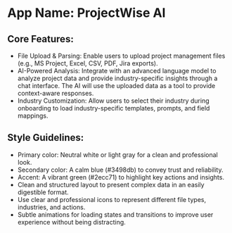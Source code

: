# **App Name**: ProjectWise AI

## Core Features:

- File Upload & Parsing: Enable users to upload project management files (e.g., MS Project, Excel, CSV, PDF, Jira exports).
- AI-Powered Analysis: Integrate with an advanced language model to analyze project data and provide industry-specific insights through a chat interface. The AI will use the uploaded data as a tool to provide context-aware responses.
- Industry Customization: Allow users to select their industry during onboarding to load industry-specific templates, prompts, and field mappings.

## Style Guidelines:

- Primary color: Neutral white or light gray for a clean and professional look.
- Secondary color: A calm blue (#3498db) to convey trust and reliability.
- Accent: A vibrant green (#2ecc71) to highlight key actions and insights.
- Clean and structured layout to present complex data in an easily digestible format.
- Use clear and professional icons to represent different file types, industries, and actions.
- Subtle animations for loading states and transitions to improve user experience without being distracting.